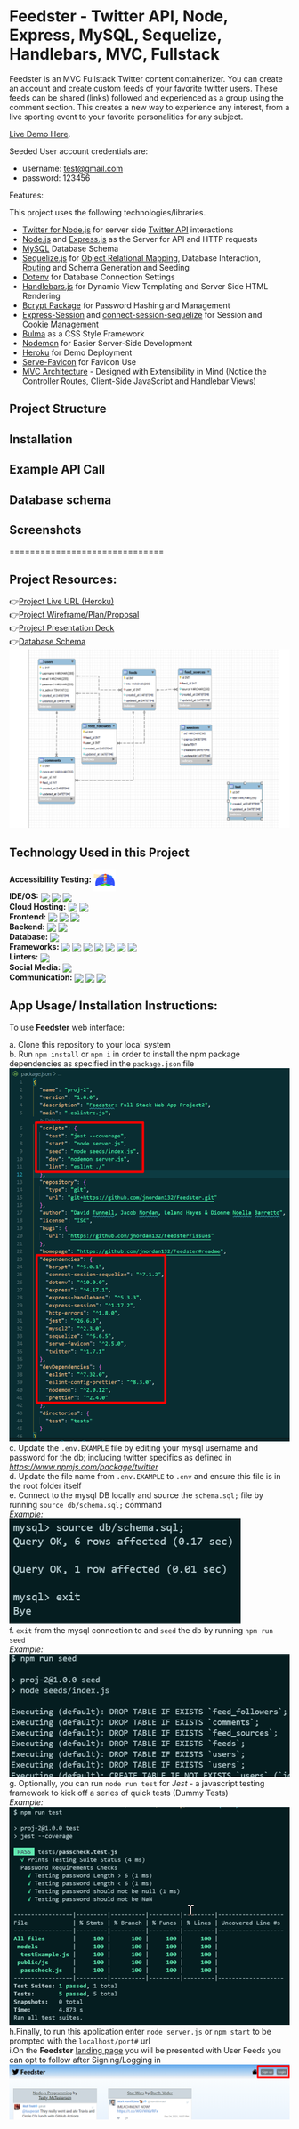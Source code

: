 # Feedster - Twitter API, Node, Express, MySQL, Sequelize, Handlebars, MVC, Fullstack

Feedster is an MVC Fullstack Twitter content containerizer. You can create an account and create custom feeds of your favorite twitter users. These feeds can be shared (links) followed and experienced as a group using the comment section. This creates a new way to experience any interest, from a live sporting event to your favorite personalities for any subject.

[Live Demo Here](https://www.fake.com/).

Seeded User account credentials are:

-   username: test@gmail.com
-   password: 123456

Features:

This project uses the following technologies/libraries.

-   [Twitter for Node.js](https://www.npmjs.com/package/twitter) for server side [Twitter API](https://developer.twitter.com/en/docs/twitter-api) interactions
-   [Node.js](https://nodejs.org/en/) and [Express.js](https://expressjs.com/) as the Server for API and HTTP requests
-   [MySQL](https://www.mysql.com/) Database Schema
-   [Sequelize.js](https://sequelize.org/) for [Object Relational Mapping](https://en.wikipedia.org/wiki/Object%E2%80%93relational_mapping), Database Interaction, [Routing](https://expressjs.com/en/guide/routing.html) and Schema Generation and Seeding
-   [Dotenv](https://www.npmjs.com/package/dotenv) for Database Connection Settings
-   [Handlebars.js](https://handlebarsjs.com/) for Dynamic View Templating and Server Side HTML Rendering
-   [Bcrypt Package](https://www.npmjs.com/package/bcrypt) for Password Hashing and Management
-   [Express-Session](https://www.npmjs.com/package/express-session) and [connect-session-sequelize](https://www.npmjs.com/package/connect-session-sequelize) for Session and Cookie Management
-   [Bulma](https://bulma.io/) as a CSS Style Framework
-   [Nodemon](https://www.npmjs.com/package/nodemon) for Easier Server-Side Development
-   [Heroku](https://www.heroku.com) for Demo Deployment
-   [Serve-Favicon](https://www.npmjs.com/package/serve-favicon) for Favicon Use
-   [MVC Architecture](https://en.wikipedia.org/wiki/Model%E2%80%93view%E2%80%93controller) - Designed with Extensibility in Mind (Notice the Controller Routes, Client-Side JavaScript and Handlebar Views)

## Project Structure

## Installation

## Example API Call

## Database schema

## Screenshots

==============================

## Project Resources:

<!-- 👉[Watch - Project App Demo]()<br/> -->

👉[Project Live URL (Heroku)](https://feedster-twitter-feed.herokuapp.com/)<br/>
👉[Project Wireframe/Plan/Proposal](https://docs.google.com/presentation/d/12Ssp54Pa-8JnnrAwpo0s94ohWYoS_NhuVFpAaEvPIOY/edit?usp=sharing)<br/>
👉[Project Presentation Deck](https://docs.google.com/presentation/d/1mRIDBl0DP-tDFZV7GiqyeLykqNoXN9z3CVnP8862yow/edit?usp=sharing)<br/>
👉[Database Schema](./public/assets/database-schema.png)
<br><img src= "./public/assets/database-schema.png"> <br/>

## Technology Used in this Project

**Accessibility Testing:** <a href="https://github.com/GoogleChrome/lighthouse" target="_blank"> <img align="center" width="40" src="./public/assets/lighthouse-logo.svg"> </a> <br>
**IDE/OS:** <img align="center" src="https://img.shields.io/badge/Visual_Studio_Code-0078D4?style=for-the-badge&logo=visual%20studio%20code&logoColor=white"> <img align="center" src="https://img.shields.io/badge/mac%20os-000000?style=for-the-badge&logo=apple&logoColor=white"> <img align="center" src="https://img.shields.io/badge/Windows-0078D6?style=for-the-badge&logo=windows&logoColor=white"> <br>
**Cloud Hosting:** <img align="center" src="https://img.shields.io/badge/GitHub-100000?style=for-the-badge&logo=github&logoColor=white"> <img align="center" src="https://img.shields.io/badge/Heroku-430098?style=for-the-badge&logo=heroku&logoColor=white"> <br>
**Frontend:** <img align="center" src="https://img.shields.io/badge/JavaScript-323330?style=for-the-badge&logo=javascript&logoColor=F7DF1E"> <img align="center" src="https://img.shields.io/badge/Bootstrap-563D7C?style=for-the-badge&logo=bootstrap&logoColor=white"> <img align="center" src="https://img.shields.io/badge/CSS-1572B6?style=for-the-badge&logo=css3&logoColor=white"> <br>
**Backend:** <img align="center" src="https://img.shields.io/badge/json-5E5C5C?style=for-the-badge&logo=json&logoColor=white"> <img align="center" src="https://img.shields.io/badge/JavaScript-323330?style=for-the-badge&logo=javascript&logoColor=F7DF1E"><br>
**Database:** <img align="center" src="https://img.shields.io/badge/MySQL-00000F?style=for-the-badge&logo=mysql&logoColor=white"> <br>
**Frameworks:** <img align="center" src="https://img.shields.io/badge/Markdown-000000?style=for-the-badge&logo=markdown&logoColor=white"> <img align="center" src="https://img.shields.io/badge/Handlebars-JS-f0772b?style=for-the-badge&logo=Handlebars-JS&logoColor=fff"> <img align="center" src="https://img.shields.io/badge/Node.js-339933?style=for-the-badge&logo=nodedotjs&logoColor=white"> <img align="center" src="https://img.shields.io/badge/npm-CB3837?style=for-the-badge&logo=npm&logoColor=white"> <img align="center" src="https://img.shields.io/badge/-Sequelize-090909?style=for-the-badge&logo=Sequelize"> <img align="center" src="https://img.shields.io/badge/Express.js-000000?style=for-the-badge&logo=express&logoColor=white"> <img align="center" src="https://img.shields.io/badge/Jest-C21325?style=for-the-badge&logo=jest&logoColor=white"> <br>
**Linters:** <img align="center" src="https://img.shields.io/badge/eslint-3A33D1?style=for-the-badge&logo=eslint&logoColor=white"> <br>
**Social Media:** <img align="center" src="https://img.shields.io/badge/Twitter-1DA1F2?style=for-the-badge&logo=twitter&logoColor=white"> <br>
**Communication:** <img align="center" src="https://img.shields.io/badge/Slack-4A154B?logo=slack&logoColor=white" /> <img align="center" src="https://img.shields.io/badge/Google%20Meet-32A350?style=for-the-badge&logo=google-meet&logoColor=white"> <img align="center" src="https://img.shields.io/badge/Zoom-2D8CFF?style=for-the-badge&logo=zoom&logoColor=white">

## App Usage/ Installation Instructions:

To use **Feedster** web interface:

a. Clone this repository to your local system <br>
b. Run `npm install` or `npm i` in order to install the npm package dependencies as specified in the `package.json` file <br> <img src= "./public/assets/packageJSON.png"> <br>
c. Update the `.env.EXAMPLE` file by editing your mysql username and password for the db; including twitter specifics as defined in *https://www.npmjs.com/package/twitter* <br>
d. Update the file name from `.env.EXAMPLE` to `.env` and ensure this file is in the root folder itself <br>
e. Connect to the mysql DB locally and source the `schema.sql;` file by running `source db/schema.sql;` command <br>
_Example:_<br> <img src= "./public/assets/MySqlCommands.png"> <br>
f. `exit` from the mysql connection to and `seed` the db by running `npm run seed` <br>
_Example:_<br> <img src= "./public/assets/npmRunSeed.png"> <br>
g. Optionally, you can run `node run test` for _Jest_ - a javascript testing framework to kick off a series of quick tests (Dummy Tests) <br>
_Example:_ <br><img src= "./public/assets/npmRunTest.png"> <br>
h.Finally, to run this application enter `node server.js` or `npm start` to be prompted with the `localhost/port#` url <br>
i.On the **Feedster** [landing page](https://feedster-twitter-feed.herokuapp.com/) you will be presented with User Feeds you can opt to follow after Signing/Logging in
<img src= "./public/assets/LandingPage.png"> <br>

